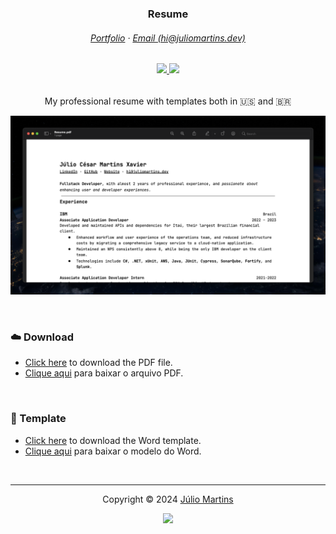 <h3 align="center">
    Resume
</h3>

<h6 align="center">
    <a href="https://juliomartins.dev" target="_blank">Portfolio</a>
    ·
    <a href="mailto:hi@juliomartins.dev" target="_blank">Email (hi@juliomartins.dev)</a>
</h6>

<h6 align="center">
	<a href="https://linkedin.com/in/juliocmxavier">
        <img src="https://img.shields.io/static/v1.svg?style=for-the-badge&label=LinkedIn&message=Connect&logo=linkedin&logoColor=D9E0EE&colorA=302D41&colorB=7287fd"/>
	</a>
	<a href="https://x.com/Superp0sit1on">
		<img src="https://img.shields.io/static/v1.svg?style=for-the-badge&label=Twitter&message=Follow&logo=twitter&logoColor=d9e0ee&colorA=363a4f&colorB=209fb5"/>
	</a>
</h6>

<p align="center">
    My professional resume with templates both in 🇺🇸 and 🇧🇷
</p>

<p align="center">
    <img src="SCREENSHOT.png" alt="Preview of the english resume">
</p>

&nbsp;

### ☁️ Download

- [Click here](../../raw/main/files/Resume.pdf) to download the PDF file.
- [Clique aqui](../../raw/main/files/Currículo.pdf) para baixar o arquivo PDF.

&nbsp;

### 📃 Template

- [Click here](../../raw/main/files/templates/Resume.docx) to download the Word template.
- [Clique aqui](../../raw/main/files/templates/Currículo.docx) para baixar o modelo do Word.

&nbsp;

---

<p align="center">
	Copyright &copy; 2024 
	<a href="https://github.com/Superp0sit1on" target="_blank">
		Júlio Martins
	</a>
<p align="center">
	<a href="https://github.com/Superp0sit1on/repo-template/blob/main/LICENSE">
		<img src="https://img.shields.io/static/v1.svg?style=for-the-badge&label=License&message=MIT&logoColor=d9e0ee&colorA=363a4f&colorB=b7bdf8"/>
	</a>
</p>
